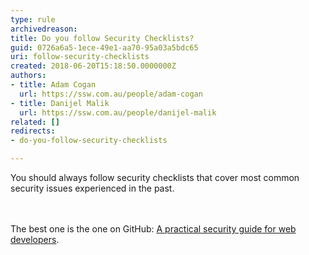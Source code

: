 ```yaml
---
type: rule
archivedreason: 
title: Do you follow Security Checklists?
guid: 0726a6a5-1ece-49e1-aa70-95a03a5bdc65
uri: follow-security-checklists
created: 2018-06-20T15:18:50.0000000Z
authors:
- title: Adam Cogan
  url: https://ssw.com.au/people/adam-cogan
- title: Danijel Malik
  url: https://ssw.com.au/people/danijel-malik
related: []
redirects:
- do-you-follow-security-checklists

---
```



You should always follow security checklists that cover most common security  issues experienced in the past.<br>
<br><excerpt class='endintro'></excerpt><br>
<p>The best one is the one on GitH​ub&#58; <a href="http&#58;//bit.ly/SecurityGuide-Checklist">A practical security guide for web developers</a>.<br></p>



